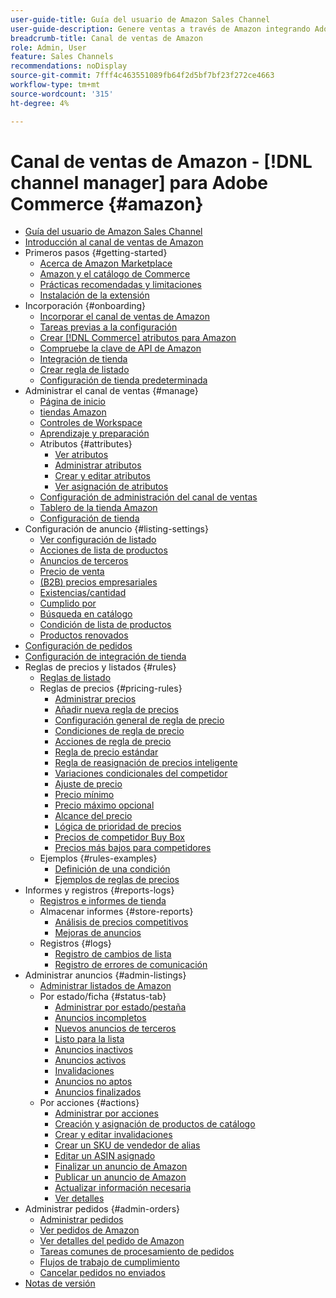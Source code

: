 ```yaml
---
user-guide-title: Guía del usuario de Amazon Sales Channel
user-guide-description: Genere ventas a través de Amazon integrando Adobe Commerce o un Magento Open Source con su [!DNL Amazon Seller Central] cuenta.
breadcrumb-title: Canal de ventas de Amazon
role: Admin, User
feature: Sales Channels
recommendations: noDisplay
source-git-commit: 7fff4c463551089fb64f2d5bf7bf23f272ce4663
workflow-type: tm+mt
source-wordcount: '315'
ht-degree: 4%

---
```



# Canal de ventas de Amazon - [!DNL channel manager] para Adobe Commerce {#amazon}

- [Guía del usuario de Amazon Sales Channel](guide-overview.md)
- [Introducción al canal de ventas de Amazon](overview.md)
- Primeros pasos {#getting-started}
   - [Acerca de Amazon Marketplace](about-amazon-marketplace.md)
   - [Amazon y el catálogo de Commerce](about-listings-and-catalog.md)
   - [Prácticas recomendadas y limitaciones](amazon-best-practices.md)
   - [Instalación de la extensión](install.md)
- Incorporación {#onboarding}
   - [Incorporar el canal de ventas de Amazon](amazon-onboarding-home.md)
   - [Tareas previas a la configuración](amazon-pre-setup-tasks.md)
   - [Crear [!DNL Commerce] atributos para Amazon](ob-creating-magento-attributes.md)
   - [Compruebe la clave de API de Amazon](amazon-verify-api-key.md)
   - [Integración de tienda](store-integration.md)
   - [Crear regla de listado](ob-create-listing-rule.md)
   - [Configuración de tienda predeterminada](default-store-settings.md)
- Administrar el canal de ventas {#manage}
   - [Página de inicio](amazon-sales-channel-home.md)
   - [tiendas Amazon](managing-stores.md)
   - [Controles de Workspace](workspace-controls.md)
   - [Aprendizaje y preparación](learning-preparation.md)
   - Atributos {#attributes}
      - [Ver atributos](attributes-view.md)
      - [Administrar atributos](managing-attributes.md)
      - [Crear y editar atributos](creating-attributes.md)
      - [Ver asignación de atributos](amazon-matching-attributes-values.md)
   - [Configuración de administración del canal de ventas](sales-channel-settings.md)
   - [Tablero de la tienda Amazon](amazon-store-dashboard.md)
   - [Configuración de tienda](ob-store-review.md)
- Configuración de anuncio {#listing-settings}
   - [Ver configuración de listado](listing-settings.md)
   - [Acciones de lista de productos](product-listing-actions.md)
   - [Anuncios de terceros](third-party-listing-settings.md)
   - [Precio de venta](listing-price.md)
   - [(B2B) precios empresariales](business-pricing.md)
   - [Existencias/cantidad](stock-quantity.md)
   - [Cumplido por](fulfilled-by.md)
   - [Búsqueda en catálogo](catalog-search.md)
   - [Condición de lista de productos](product-listing-condition.md)
   - [Productos renovados](renewed-products.md)
- [Configuración de pedidos](order-settings.md)
- [Configuración de integración de tienda](store-integration-settings.md)
- Reglas de precios y listados {#rules}
   - [Reglas de listado](listing-rules.md)
   - Reglas de precios {#pricing-rules}
      - [Administrar precios](pricing-products.md)
      - [Añadir nueva regla de precios](add-pricing-rule.md)
      - [Configuración general de regla de precio](pricing-rule-general-settings.md)
      - [Condiciones de regla de precio](pricing-rule-conditions.md)
      - [Acciones de regla de precio](pricing-rule-actions.md)
      - [Regla de precio estándar](standard-price-rules.md)
      - [Regla de reasignación de precios inteligente](intelligent-repricing-rules.md)
      - [Variaciones condicionales del competidor](competitor-conditional-variances.md)
      - [Ajuste de precio](price-adjustment.md)
      - [Precio mínimo](floor-price.md)
      - [Precio máximo opcional](optional-ceiling-price.md)
      - [Alcance del precio](price-scope.md)
      - [Lógica de prioridad de precios](price-priority-logic.md)
      - [Precios de competidor Buy Box](buy-box-competitor-pricing.md)
      - [Precios más bajos para competidores](lowest-competitor-pricing.md)
   - Ejemplos {#rules-examples}
      - [Definición de una condición](ob-define-condition-example.md)
      - [Ejemplos de reglas de precios](price-rule-examples.md)
- Informes y registros {#reports-logs}
   - [Registros e informes de tienda](amazon-logs-reports.md)
   - Almacenar informes {#store-reports}
      - [Análisis de precios competitivos](competitive-price-analysis.md)
      - [Mejoras de anuncios](listing-improvements.md)
   - Registros {#logs}
      - [Registro de cambios de lista](listing-changes-log.md)
      - [Registro de errores de comunicación](communication-errors-log.md)
- Administrar anuncios {#admin-listings}
   - [Administrar listados de Amazon](managing-product-listings.md)
   - Por estado/ficha {#status-tab}
      - [Administrar por estado/pestaña](managing-listings-by-tab.md)
      - [Anuncios incompletos](incomplete-listings.md)
      - [Nuevos anuncios de terceros](new-third-party-listings.md)
      - [Listo para la lista](ready-to-list.md)
      - [Anuncios inactivos](inactive-listings.md)
      - [Anuncios activos](active-listings.md)
      - [Invalidaciones](overrides.md)
      - [Anuncios no aptos](ineligible-listings.md)
      - [Anuncios finalizados](ended-listings.md)
   - Por acciones {#actions}
      - [Administrar por acciones](managing-listings-by-action.md)
      - [Creación y asignación de productos de catálogo](creating-assigning-catalog-products.md)
      - [Crear y editar invalidaciones](creating-editing-overrides.md)
      - [Crear un SKU de vendedor de alias](create-alias-seller-sku.md)
      - [Editar un ASIN asignado](edit-assigned-asin.md)
      - [Finalizar un anuncio de Amazon](end-listings-manually.md)
      - [Publicar un anuncio de Amazon](publish-listings-manually.md)
      - [Actualizar información necesaria](amazon-manually-update-incomplete-listing.md)
      - [Ver detalles](product-listing-details.md)
- Administrar pedidos {#admin-orders}
   - [Administrar pedidos](managing-orders.md)
   - [Ver pedidos de Amazon](amazon-orders-all.md)
   - [Ver detalles del pedido de Amazon](amazon-order-details.md)
   - [Tareas comunes de procesamiento de pedidos](common-order-processing.md)
   - [Flujos de trabajo de cumplimiento](fulfillment-workflows.md)
   - [Cancelar pedidos no enviados](cancel-unshipped-order.md)
- [Notas de versión](release-notes.md)
